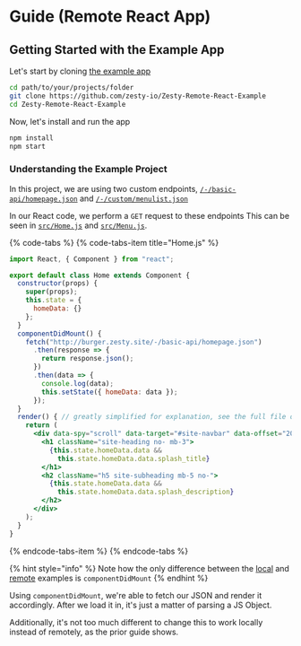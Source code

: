 # Guide \(Remote React App\)

## Getting Started with the Example App

Let's start by cloning [the example app](https://github.com/zesty-io/Zesty-Remote-React-Example)

```bash
cd path/to/your/projects/folder
git clone https://github.com/zesty-io/Zesty-Remote-React-Example
cd Zesty-Remote-React-Example
```

Now, let's install and run the app

```bash
npm install
npm start
```

### Understanding the Example Project

In this project, we are using two custom endpoints, [`/-/basic-api/homepage.json`](https://6c706l48-dev.preview.zestyio.com/-/basic-api/homepage.json) and [`/-/custom/menulist.json`](https://6c706l48-dev.preview.zestyio.com/-/custom/menulist.json)

In our React code, we perform a `GET` request to these endpoints This can be seen in [`src/Home.js`](https://github.com/zesty-io/Zesty-Remote-React-Example/blob/master/src/Home.js) and [`src/Menu.js`](https://github.com/zesty-io/Zesty-Remote-React-Example/blob/master/src/Menu.js).

{% code-tabs %}
{% code-tabs-item title="Home.js" %}
```jsx
import React, { Component } from "react";

export default class Home extends Component {
  constructor(props) {
    super(props);
    this.state = {
      homeData: {}
    };
  }
  componentDidMount() {
    fetch("http://burger.zesty.site/-/basic-api/homepage.json")
      .then(response => {
        return response.json();
      })
      .then(data => {
        console.log(data);
        this.setState({ homeData: data });
      });
  }
  render() { // greatly simplified for explanation, see the full file on Github
    return (
      <div data-spy="scroll" data-target="#site-navbar" data-offset="200">
        <h1 className="site-heading no- mb-3">
          {this.state.homeData.data &&
            this.state.homeData.data.splash_title}
        </h1>
        <h2 className="h5 site-subheading mb-5 no-">
          {this.state.homeData.data &&
            this.state.homeData.data.splash_description}
        </h2>
      </div>
    );
  }
}
```
{% endcode-tabs-item %}
{% endcode-tabs %}

{% hint style="info" %}
Note how the only difference between the [local](local-guide.md#understanding-the-example-project) and [remote](remote-guide.md#understanding-the-example-project) examples is `componentDidMount`
{% endhint %}

Using `componentDidMount`, we're able to fetch our JSON and render it accordingly. After we load it in, it's just a matter of parsing a JS Object.

Additionally, it's not too much different to change this to work locally instead of remotely, as the prior guide shows.
